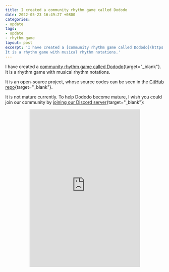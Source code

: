 ```yaml
---
title: I created a community rhythm game called Dododo
date: 2022-05-23 16:49:27 +0800
categories:
- update
tags:
- update
- rhythm game
layout: post
excerpt: 'I have created a [community rhythm game called Dododo](https://dododogame.github.io){target="_blank"}.
It is a rhythm game with musical rhythm notations.'
---
```


I have created a [community rhythm game called Dododo](https://dododogame.github.io){target="_blank"}.
It is a rhythm game with musical rhythm notations.

It is an open-source project, whose source codes can be seen in the [GitHub repo](https://github.com/dododogame/dododo){target="_blank"}.

It is not mature currently.
To help Dododo become mature, I wish you could join our community by [joining our Discord server](https://discord.gg/yYdMw5hm2K){target="_blank"}:

<p style="text-align: center"><iframe src="https://discord.com/widget?id=977458815794552842" width="350" height="500" allowtransparency="true" frameborder="0" sandbox="allow-popups allow-popups-to-escape-sandbox allow-same-origin allow-scripts"></iframe></p>
